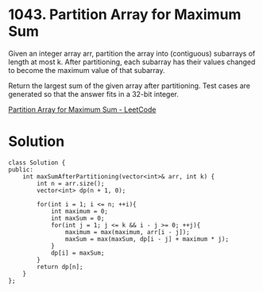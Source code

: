 # 1043. Partition Array for Maximum Sum

Given an integer array arr, partition the array into (contiguous) subarrays of length at most k. After partitioning, each subarray has their values changed to become the maximum value of that subarray.

Return the largest sum of the given array after partitioning. Test cases are generated so that the answer fits in a 32-bit integer.

[Partition Array for Maximum Sum - LeetCode](https://leetcode.com/problems/partition-array-for-maximum-sum/description/?envType=daily-question&envId=2024-02-03)

# Solution
```
class Solution {
public:
    int maxSumAfterPartitioning(vector<int>& arr, int k) {
        int n = arr.size();
        vector<int> dp(n + 1, 0);

        for(int i = 1; i <= n; ++i){
            int maximum = 0;
            int maxSum = 0;
            for(int j = 1; j <= k && i - j >= 0; ++j){
                maximum = max(maximum, arr[i - j]);
                maxSum = max(maxSum, dp[i - j] + maximum * j);
            }
            dp[i] = maxSum;
        }
        return dp[n];
    }
};
```